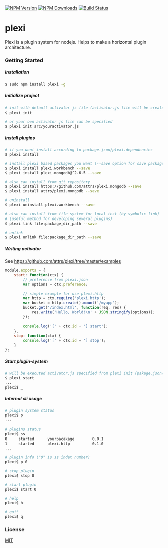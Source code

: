 [![NPM Version][npm-image]][npm-url]
[![NPM Downloads][downloads-image]][downloads-url]
[![Build Status][travis-image-flat]][travis-url]

# plexi

Plexi is a plugin system for nodejs. Helps to make a horizontal plugin architecture.

### Getting Started
##### Installation
```sh
$ sudo npm install plexi -g
```

##### Initialize project
```sh
# init with default activator js file (activator.js file will be created)
$ plexi init

# or your own activator js file can be specified
$ plexi init src/youractivator.js
```

##### Install plugins
```sh
# if you want install according to package.json/plexi.dependencies
$ plexi install

# install plexi based packages you want (--save option for save package.json/plexi.dependencies)
$ plexi install plexi.workbench --save
$ plexi install plexi.mongodb@^2.6.5 --save

# also can install from git repository
$ plexi install https://github.com/attrs/plexi.mongodb --save
$ plexi install attrs/plexi.mongodb --save

# uninstall
$ plexi uninstall plexi.workbench --save

# also can install from file system for local test (by symbolic link)
# (useful method for developing several plugins)
$ plexi link file:package_dir_path --save

# unlink
$ plexi unlink file:package_dir_path --save
```

##### Writing activator
See https://github.com/attrs/plexi/tree/master/examples

```js
module.exports = {
	start: function(ctx) {		
		// preference from plexi.json
		var options = ctx.preference;
		
		// simple example for use plexi.http
		var http = ctx.require('plexi.http');
		var bucket = http.create().mount('/myapp');
		bucket.get('/index.html', function(req, res) {
			res.write('Hello, World!\n' + JSON.stringify(options));
		});
		
		console.log('[' + ctx.id + '] start');
	},
	stop: function(ctx) {
		console.log('[' + ctx.id + '] stop');
	}
};
```


##### Start plugin-system
```sh
# will be executed activator.js specified from plexi init (pakage.json/plexi.activator)
$ plexi start
...
plexi$ _
```

##### Internal cli usage
```sh
# plugin system status
plexi$ p
...
 
# plugins status
plexi$ ss
0     started      yourpacakage        0.0.1
1     started      plexi.http          0.1.0 
...

# plugin info ("0" is ss index number)
plexi$ p 0

# stop plugin
plexi$ stop 0

# start plugin
plexi$ start 0

# help
plexi$ h

# quit
plexi$ q
```

### License

  [MIT](LICENSE)
 


[npm-image]: https://img.shields.io/npm/v/plexi.svg?style=flat
[npm-url]: https://npmjs.org/package/plexi
[downloads-image]: https://img.shields.io/npm/dm/plexi.svg?style=flat
[downloads-url]: https://npmjs.org/package/plexi
[travis-image-flat]: https://img.shields.io/travis/attrs/plexi.svg?style=flat
[travis-image]: https://travis-ci.org/attrs/plexi.svg?branch=master
[travis-url]: https://travis-ci.org/attrs/plexi
